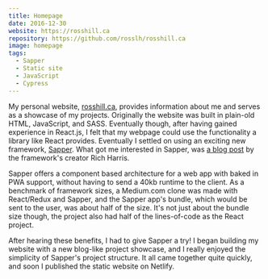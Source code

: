 ```yaml
---
title: Homepage
date: 2016-12-30
website: https://rosshill.ca
repository: https://github.com/rosslh/rosshill.ca
image: homepage
tags:
  - Sapper
  - Static site
  - JavaScript
  - Cypress
---
```


My personal website, [rosshill.ca](https://rosshill.ca), provides information about me and serves as a showcase of my projects. Originally the website was built in plain-old HTML, JavaScript, and SASS. Eventually though, after having gained experience in React.js, I felt that my webpage could use the functionality a library like React provides. Eventually I settled on using an exciting new framework, [Sapper](http://sapper.svelte.technology). What got me interested in Sapper, was [a blog post](https://svelte.technology/blog/sapper-towards-the-ideal-web-app-framework) by the framework's creator Rich Harris.

Sapper offers a component based architecture for a web app with baked in PWA support, without having to send a 40kb runtime to the client. As a benchmark of framework sizes, a Medium.com clone was made with React/Redux and Sapper, and the Sapper app's bundle, which would be sent to the user, was about half of the size. It's not just about the bundle size though, the project also had half of the lines-of-code as the React project.

After hearing these benefits, I had to give Sapper a try! I began building my website with a new blog-like project showcase, and I really enjoyed the simplicity of Sapper's project structure. It all came together quite quickly, and soon I published the static website on Netlify.
